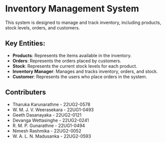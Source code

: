 # Inventory Management System

This system is designed to manage and track inventory, including products, stock levels, orders, and customers.

## Key Entities:
- **Products**: Represents the items available in the inventory.
- **Orders**: Represents the orders placed by customers.
- **Stock**: Represents the current stock levels for each product.
- **Inventory Manager**: Manages and tracks inventory, orders, and stock.
- **Customer**: Represents the users who place orders in the system.

## Contributers 
- Tharuka Karunarathne - 22UG2-0578 
- W. M. J. V. Weerasekara - 22UG1-0493 
- Geeth Dasanayaka - 22UG2-0121 
- Devanga Wettasinghe - 22UG2-0241 
- R. M. P. Gunarathne - 22UG1-0494 
- Nimesh Rashmika - 22UG2-0052 
- W. A. L. N. Madusanka - 22UG2-0593